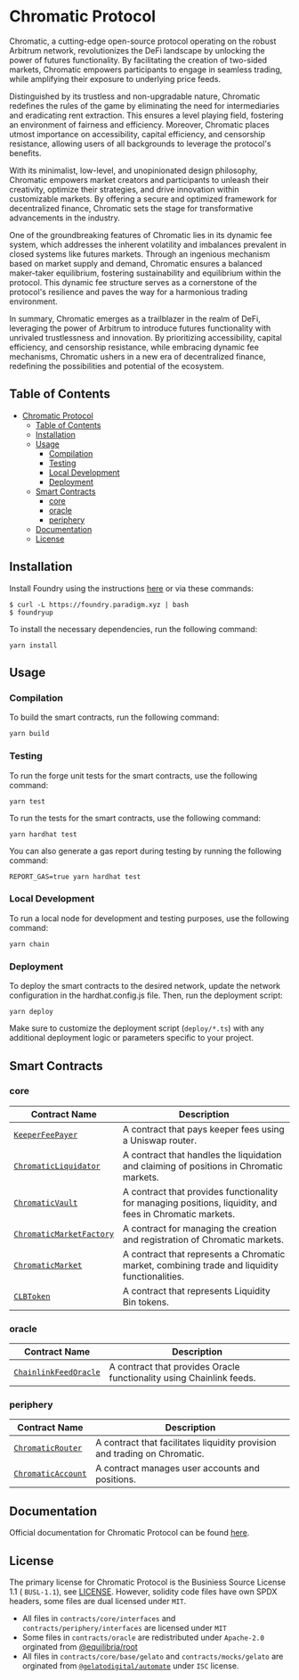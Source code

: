 # Chromatic Protocol

Chromatic, a cutting-edge open-source protocol operating on the robust Arbitrum network, revolutionizes the DeFi landscape by unlocking the power of futures functionality. By facilitating the creation of two-sided markets, Chromatic empowers participants to engage in seamless trading, while amplifying their exposure to underlying price feeds.

Distinguished by its trustless and non-upgradable nature, Chromatic redefines the rules of the game by eliminating the need for intermediaries and eradicating rent extraction. This ensures a level playing field, fostering an environment of fairness and efficiency. Moreover, Chromatic places utmost importance on accessibility, capital efficiency, and censorship resistance, allowing users of all backgrounds to leverage the protocol's benefits.

With its minimalist, low-level, and unopinionated design philosophy, Chromatic empowers market creators and participants to unleash their creativity, optimize their strategies, and drive innovation within customizable markets. By offering a secure and optimized framework for decentralized finance, Chromatic sets the stage for transformative advancements in the industry.

One of the groundbreaking features of Chromatic lies in its dynamic fee system, which addresses the inherent volatility and imbalances prevalent in closed systems like futures markets. Through an ingenious mechanism based on market supply and demand, Chromatic ensures a balanced maker-taker equilibrium, fostering sustainability and equilibrium within the protocol. This dynamic fee structure serves as a cornerstone of the protocol's resilience and paves the way for a harmonious trading environment.

In summary, Chromatic emerges as a trailblazer in the realm of DeFi, leveraging the power of Arbitrum to introduce futures functionality with unrivaled trustlessness and innovation. By prioritizing accessibility, capital efficiency, and censorship resistance, while embracing dynamic fee mechanisms, Chromatic ushers in a new era of decentralized finance, redefining the possibilities and potential of the ecosystem.

## Table of Contents

- [Chromatic Protocol](#chromatic-protocol)
  - [Table of Contents](#table-of-contents)
  - [Installation](#installation)
  - [Usage](#usage)
    - [Compilation](#compilation)
    - [Testing](#testing)
    - [Local Development](#local-development)
    - [Deployment](#deployment)
  - [Smart Contracts](#smart-contracts)
    - [core](#core)
    - [oracle](#oracle)
    - [periphery](#periphery)
  - [Documentation](#documentation)
  - [License](#license)

## Installation

Install Foundry using the instructions
[here](https://book.getfoundry.sh/getting-started/installation.html) or via
these commands:

```
$ curl -L https://foundry.paradigm.xyz | bash
$ foundryup
```

To install the necessary dependencies, run the following command:

```shell
yarn install
```

## Usage

### Compilation

To build the smart contracts, run the following command:

```shell
yarn build
```

### Testing

To run the forge unit tests for the smart contracts, use the following command:

```shell
yarn test
```

To run the tests for the smart contracts, use the following command:

```shell
yarn hardhat test
```

You can also generate a gas report during testing by running the following command:

```shell
REPORT_GAS=true yarn hardhat test
```

### Local Development

To run a local node for development and testing purposes, use the following command:

```shell
yarn chain
```

### Deployment

To deploy the smart contracts to the desired network, update the network configuration in the hardhat.config.js file. Then, run the deployment script:

```shell
yarn deploy
```

Make sure to customize the deployment script (`deploy/*.ts`) with any additional deployment logic or parameters specific to your project.


## Smart Contracts

<!-- 여기에 core/periphery/ 등의 구분 나누어서 정리할 필요가 있음. ( depolyed address 는 체인별로 나중에 추가 ) -->

### core

| Contract Name                                                         | Description                                                                                              |
| --------------------------------------------------------------------- | -------------------------------------------------------------------------------------------------------- |
| [`KeeperFeePayer`](contracts/core/KeeperFeePayer.sol)                 | A contract that pays keeper fees using a Uniswap router.                                                 |
| [`ChromaticLiquidator`](contracts/core/ChromaticLiquidator.sol)       | A contract that handles the liquidation and claiming of positions in Chromatic markets.                  |
| [`ChromaticVault`](contracts/core/ChromaticVault.sol)                 | A contract that provides functionality for managing positions, liquidity, and fees in Chromatic markets. |
| [`ChromaticMarketFactory`](contracts/core/ChromaticMarketFactory.sol) | A contract for managing the creation and registration of Chromatic markets.                              |
| [`ChromaticMarket`](contracts/core/ChromaticMarket.sol)               | A contract that represents a Chromatic market, combining trade and liquidity functionalities.            |
| [`CLBToken`](contracts/core/CLBToken.sol)                             | A contract that represents Liquidity Bin tokens.                                                         |

### oracle

| Contract Name                                                     | Description                                                                                              |
| ----------------------------------------------------------------- | -------------------------------------------------------------------------------------------------------- |
| [`ChainlinkFeedOracle`](contracts/oracle/ChainlinkFeedOracle.sol) | A contract that provides Oracle functionality using Chainlink feeds.                                     |

### periphery

| Contract Name                                                  | Description                                                               |
| -------------------------------------------------------------- | ------------------------------------------------------------------------- |
| [`ChromaticRouter`](contracts/periphery/ChromaticRouter.sol)   | A contract that facilitates liquidity provision and trading on Chromatic. |
| [`ChromaticAccount`](contracts/periphery/ChromaticAccount.sol) | A contract manages user accounts and positions.                           |

## Documentation

Official documentation for Chromatic Protocol can be found [here](https://chromatic-protocol.github.io/docs-preview).

## License

The primary license for Chromatic Protocol is the Businiess Source License 1.1 ( `BUSL-1.1`), see [LICENSE](./LICENSE). However, solidity code files have own SPDX headers, some files are dual licensed under `MIT`.
  - All files in `contracts/core/interfaces` and `contracts/periphery/interfaces` are licensed under `MIT`
  - Some files in `contracts/oracle` are redistributed under `Apache-2.0` orginated from [@equilibria/root](https://github.com/equilibria-xyz/root)
  - All files in `contracts/core/base/gelato` and `contracts/mocks/gelato` are orginated from [`@gelatodigital/automate`](https://github.com/gelatodigital/automate) under `ISC` license.

